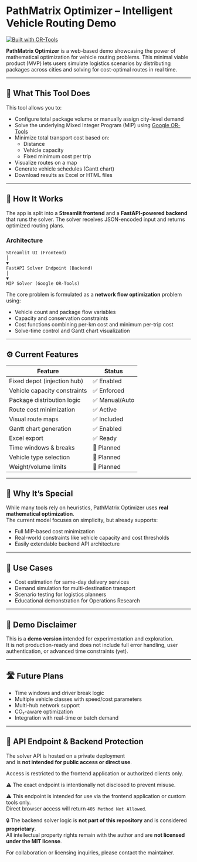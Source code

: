 # PathMatrix Optimizer – Intelligent Vehicle Routing Demo

[![Built with OR-Tools](https://img.shields.io/badge/Built%20with-Google%20OR--Tools-blue.svg?logo=google)](https://developers.google.com/optimization)

**PathMatrix Optimizer** is a web-based demo showcasing the power of mathematical optimization for vehicle routing problems. This minimal viable product (MVP) lets users simulate logistics scenarios by distributing packages across cities and solving for cost-optimal routes in real time.

---

## 🚀 What This Tool Does

This tool allows you to:

- Configure total package volume or manually assign city-level demand
- Solve the underlying Mixed Integer Program (MIP) using [Google OR-Tools](https://developers.google.com/optimization)
- Minimize total transport cost based on:
  - Distance
  - Vehicle capacity
  - Fixed minimum cost per trip
- Visualize routes on a map
- Generate vehicle schedules (Gantt chart)
- Download results as Excel or HTML files

---

## 🧠 How It Works

The app is split into a **Streamlit frontend** and a **FastAPI-powered backend** that runs the solver. The solver receives JSON-encoded input and returns optimized routing plans.

### Architecture

```text
Streamlit UI (Frontend)
│
▼
FastAPI Solver Endpoint (Backend)
│
▼
MIP Solver (Google OR-Tools)

```

The core problem is formulated as a **network flow optimization** problem using:

- Vehicle count and package flow variables
- Capacity and conservation constraints
- Cost functions combining per-km cost and minimum per-trip cost
- Solve-time control and Gantt chart visualization

---

## ⚙️ Current Features

| Feature                         | Status     |
|----------------------------------|------------|
| Fixed depot (injection hub)      | ✅ Enabled  |
| Vehicle capacity constraints     | ✅ Enforced |
| Package distribution logic       | ✅ Manual/Auto |
| Route cost minimization          | ✅ Active   |
| Visual route maps                | ✅ Included |
| Gantt chart generation           | ✅ Enabled  |
| Excel export                     | ✅ Ready    |
| Time windows & breaks            | 🚧 Planned  |
| Vehicle type selection           | 🚧 Planned  |
| Weight/volume limits             | 🚧 Planned  |

---

## 🧪 Why It’s Special

While many tools rely on heuristics, PathMatrix Optimizer uses **real mathematical optimization**.  
The current model focuses on simplicity, but already supports:

- Full MIP-based cost minimization
- Real-world constraints like vehicle capacity and cost thresholds
- Easily extendable backend API architecture

---

## 🔬 Use Cases

- Cost estimation for same-day delivery services
- Demand simulation for multi-destination transport
- Scenario testing for logistics planners
- Educational demonstration for Operations Research

---

## 📝 Demo Disclaimer

This is a **demo version** intended for experimentation and exploration.  
It is not production-ready and does not include full error handling, user authentication, or advanced time constraints (yet).

---

## 🛣 Future Plans

- Time windows and driver break logic
- Multiple vehicle classes with speed/cost parameters
- Multi-hub network support
- CO₂-aware optimization
- Integration with real-time or batch demand

---

## 🔌 API Endpoint & Backend Protection

The solver API is hosted on a private deployment  
and is **not intended for public access or direct use**.

Access is restricted to the frontend application or authorized clients only.

⚠️ The exact endpoint is intentionally not disclosed to prevent misuse.

⚠️ This endpoint is intended for use via the frontend application or custom tools only.  
Direct browser access will return `405 Method Not Allowed`.

🔒 The backend solver logic is **not part of this repository** and is considered **proprietary**.  
All intellectual property rights remain with the author and are **not licensed under the MIT license**.

For collaboration or licensing inquiries, please contact the maintainer.